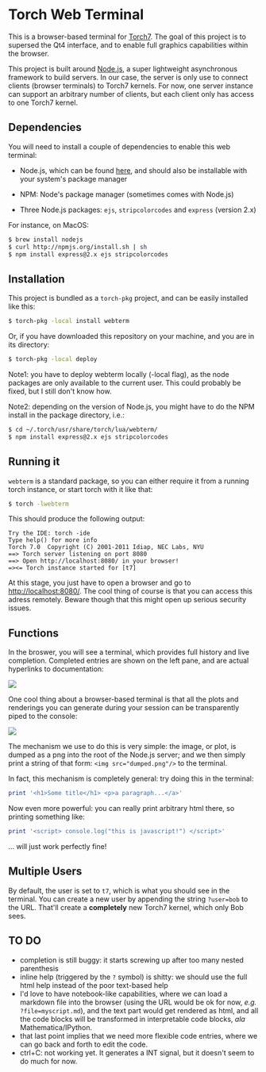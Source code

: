 Torch Web Terminal
==================

This is a browser-based terminal for [Torch7](http://www.torch.ch). 
The goal of this project is to supersed the Qt4 interface, and to 
enable full graphics capabilities within the browser.

This project is built around [Node.js](http://nodejs.org/), 
a super lightweight asynchronous framework to build servers. In
our case, the server is only use to connect clients (browser 
terminals) to Torch7 kernels. For now, one server instance can
support an arbitrary number of clients, but each client only
has access to one Torch7 kernel.

Dependencies
------------

You will need to install a couple of dependencies to enable
this web terminal:
  
  * Node.js, which can be found [here](http://nodejs.org/), and
  should also be installable with your system's package manager

  * NPM: Node's package manager (sometimes comes with Node.js)

  * Three Node.js packages: `ejs`, `stripcolorcodes` and `express`
    (version 2.x)

For instance, on MacOS:

```bash
$ brew install nodejs
$ curl http://npmjs.org/install.sh | sh
$ npm install express@2.x ejs stripcolorcodes
```

Installation
------------

This project is bundled as a `torch-pkg` project, and can be 
easily installed like this:

```bash
$ torch-pkg -local install webterm
```

Or, if you have downloaded this repository on your machine, and
you are in its directory:

```bash
$ torch-pkg -local deploy
```

Note1: you have to deploy webterm locally (-local flag), as the node 
packages are only available to the current user. This could probably
be fixed, but I still don't know how.

Note2: depending on the version of Node.js, you might have to do
the NPM install in the package directory, i.e.:

```bash
$ cd ~/.torch/usr/share/torch/lua/webterm/
$ npm install express@2.x ejs stripcolorcodes
```

Running it
----------

`webterm` is a standard package, so you can either require it from
a running torch instance, or start torch with it like that:

```bash
$ torch -lwebterm
```

This should produce the following output:

```text
Try the IDE: torch -ide
Type help() for more info
Torch 7.0  Copyright (C) 2001-2011 Idiap, NEC Labs, NYU
==> Torch server listening on port 8080
==> Open http://localhost:8080/ in your browser!
=><= Torch instance started for [t7]
```

At this stage, you just have to open a browser and go to 
[http://localhost:8080/](http://localhost:8080/). The cool thing
of course is that you can access this adress remotely. Beware though
that this might open up serious security issues.

Functions
---------

In the broswer, you will see a terminal, which provides full history
and live completion. Completed entries are shown on the left pane, and
are actual hyperlinks to documentation:

![](https://github.com/clementfarabet/thwebterm/raw/master/img/term1.png)

One cool thing about a browser-based terminal is that all the plots
and renderings you can generate during your session can be transparently
piped to the console:

![](https://github.com/clementfarabet/thwebterm/raw/master/img/term2.png)

The mechanism we use to do this is very simple: the image, or plot, is dumped
as a png into the root of the Node.js server; and we then simply print a string
of that form: `<img src="dumped.png"/>` to the terminal.

In fact, this mechanism is completely general: try doing this in the terminal:

```lua
print '<h1>Some title</h1> <p>a paragraph...</a>'
```

Now even more powerful: you can really print arbitrary html there, so printing 
something like:

```lua
print '<script> console.log("this is javascript!") </script>'
```

... will just work perfectly fine!

Multiple Users
--------------

By default, the user is set to `t7`, which is what you should see in the terminal.
You can create a new user by appending the string `?user=bob` to the URL. That'll
create a __completely__ new Torch7 kernel, which only Bob sees.

TO DO
-----

  * completion is still buggy: it starts screwing up after too many nested parenthesis
  * inline help (triggered by the `?` symbol) is shitty: we should use the full html
  help instead of the poor text-based help
  * I'd love to have notebook-like capabilities, where we can load a markdown file into
  the browser (using the URL would be ok for now, _e.g._ `?file=myscript.md`), and 
  the text part would get rendered as html, and all the code blocks will be transformed
  in interpretable code blocks, _ala_ Mathematica/IPython.
  * that last point implies that we need more flexible code entries, where we can go
  back and forth to edit the code.
  * ctrl+C: not working yet. It generates a INT signal, but it doesn't seem to
  do much for now.
